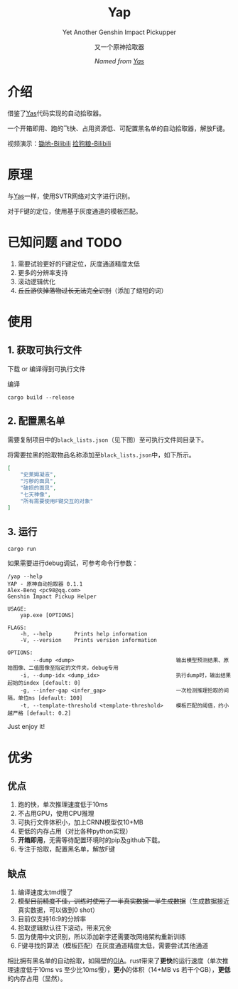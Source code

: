 <div align="center">

# Yap
Yet Another Genshin Impact Pickupper

又一个原神拾取器

_Named from [Yas](https://github.com/wormtql/yas)_

</div>

# 介绍

借鉴了[Yas](https://github.com/wormtql/yas)代码实现的自动拾取器。

一个开箱即用、跑的飞快、占用资源低、可配置黑名单的自动拾取器，解放F键。

视频演示：[锄地-Bilibili](https://www.bilibili.com/video/BV1zk4y1G72J) [捡狗粮-Bilibili](https://www.bilibili.com/video/BV1ix4y197nv)

# 原理

与[Yas](https://github.com/wormtql/yas)一样，使用SVTR网络对文字进行识别。

对于F键的定位，使用基于灰度通道的模板匹配。

# 已知问题 and TODO

1. 需要试验更好的F键定位，灰度通道精度太低
2. 更多的分辨率支持
3. 滚动逻辑优化
4. ~~丘丘游侠掉落物过长无法完全识别~~（添加了缩短的词）

# 使用

## 1. 获取可执行文件

下载 or 编译得到可执行文件

编译
```
cargo build --release
```

## 2. 配置黑名单

需要复制项目中的`black_lists.json`（见下图）至可执行文件同目录下。


将需要拉黑的拾取物品名称添加至`black_lists.json`中，如下所示。
```json
[
    "史莱姆凝液",
    "污秽的面具",
    "破损的面具",
    "七天神像",
    "所有需要使用F键交互的对象"
]
```

## 3. 运行

```bash
cargo run
```

如果需要进行debug调试，可参考命令行参数：
```
/yap --help
YAP - 原神自动拾取器 0.1.1
Alex-Beng <pc98@qq.com>
Genshin Impact Pickup Helper

USAGE:
    yap.exe [OPTIONS]

FLAGS:
    -h, --help       Prints help information
    -V, --version    Prints version information

OPTIONS:
        --dump <dump>                                输出模型预测结果、原始图像、二值图像至指定的文件夹，debug专用
    -i, --dump-idx <dump_idx>                        执行dump时，输出结果起始的index [default: 0]
    -g, --infer-gap <infer_gap>                      一次检测推理拾取的间隔，单位ms [default: 100]
    -t, --template-threshold <template-threshold>    模板匹配的阈值，约小越严格 [default: 0.2]
```


Just enjoy it!


# 优劣

## 优点
1. 跑的快，单次推理速度低于10ms
2. 不占用GPU，使用CPU推理
3. 可执行文件体积小，加上CRNN模型仅10+MB
4. 更低的内存占用（对比各种python实现）
5. **开箱即用**，无需等待配置环境时的pip及github下载。
6. 专注于拾取，配置黑名单，解放F键

## 缺点
1. 编译速度太tmd慢了
2. ~~模型目前精度不佳，训练时使用了一半真实数据一半生成数据~~（生成数据接近真实数据，可以做到0 shot）
3. 目前仅支持16:9的分辨率
4. 拾取逻辑默认往下滚动，带来冗余
6. 因为使用中文识别，所以添加新字还需要改网络架构重新训练
7. F键寻找的算法（模板匹配）在灰度通道精度太低，需要尝试其他通道


相比拥有黑名单的自动拾取，如隔壁的[GIA](https://github.com/infstellar/genshin_impact_assistant)。rust带来了**更快**的运行速度（单次推理速度低于10ms vs 至少比10ms慢），**更小**的体积（14+MB vs 若干个GB），**更低**的内存占用（显然）。